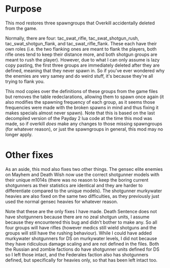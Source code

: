 # Purpose
This mod restores three spawngroups that Overkill accidentally deleted from the game.

Normally, there are four: tac_swat_rifle, tac_swat_shotgun_rush, tac_swat_shotgun_flank, and tac_swat_rifle_flank. These each have their own roles (i.e. the two flanking ones are meant to flank the players, both rifle ones tend to keep their distance more, and both shotgun groups are meant to rush the player). However, due to what I can only assume is lazy copy pasting, the first three groups are immediately deleted after they are defined, meaning that they never spawn in. So if you've ever wondered why the enemies are very samey and do weird stuff, it's because they're all trying to flank you.

This mod copies over the definitions of these groups from the game files but removes the table redeclarations, allowing them to spawn once again (it also modifies the spawning frequency of each group, as it seems those frequencies were made with the broken spawns in mind and thus fixing it makes specials almost never spawn). Note that this is based on the last decompiled version of the Payday 2 lua code at the time this mod was made, so if overkill *does* make any changes to those missing spawngroups (for whatever reason), or just the spawngroups in general, this mod may no longer apply.

# Other fixes
As an aside, this mod also fixes two other things. The gensec elite enemies on Mayhem and Death Wish now use the correct shotgunner models with their unique m1014s (there was no reason to keep the boring current shotgunners as their statistics are identical and they are harder to differentiate compared to the unique models). The shotgunner murkywater heavies are also fixed on the same two difficulties, as they previously just used the normal gensec heavies for whatever reason.

Note that these are the only fixes I have made. Death Sentence does not have shotgunners because there are no zeal shotgun units, I assume because they encountered this bug and didn't bother to make any. So all four groups will have rifles (however medics still wield shotguns and the groups will still have the rushing behaviour). While I could have added murkywater shotgunners for DS on murkywater levels, I did not because they have ridiculous damage scaling and are not defined in the files. Both the Russian and zombie factions do have shotgunner units defined for DS so I left those intact, and the Federales faction also has shotgunners defined, but specifically for heavies only, so that has been left intact too.